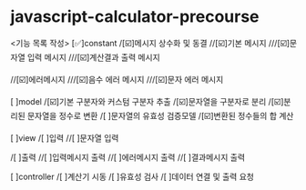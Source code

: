 # javascript-calculator-precourse

<기능 목록 작성>
[✅]constant
/[☑️]메시지 상수화 및 동결
//[☑️]기본 메시지
///[☑️]문자열 입력 메시지
///[☑️]계산결과 출력 메시지

//[☑️]에러메시지
///[☑️]음수 에러 메시지
///[☑️]문자 에러 메시지

[ ]model
/[☑️]기본 구분자와 커스텀 구분자 추출
/[☑️]문자열을 구분자로 분리
/[☑️]분리된 문자열을 정수로 변환
/[ ]문자열의 유효성 검증모델
/[☑️]변환된 정수들의 합 계산

[ ]view
/[ ]입력
//[ ]문자열 입력

/[ ]출력
//[ ]입력메시지 출력
//[ ]에러메시지 출력
//[ ]결과메시지 출력

[ ]controller
/[ ]계산기 시동
/[ ]유효성 검사
/[ ]데이터 연결 및 출력 요청
